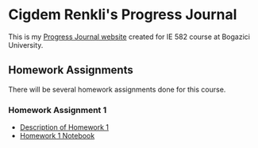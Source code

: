 # Cigdem Renkli's Progress Journal

This is my [Progress Journal website](https://github.com/BU-IE-582/fall21-CigdemRenkli/) created for IE 582 course at Bogazici University.

## Homework Assignments

There will be several homework assignments done for this course.

### Homework Assignment 1
* [Description of Homework 1](files/IE582_Fall21_Homework_1.pdf)
* [Homework 1 Notebook](https://github.com/BU-IE-582/fall21-CigdemRenkli/blob/gh-pages/IE582%20-%20HW1%20-%20%C3%87i%C4%9Fdem%20Renkli.html)
